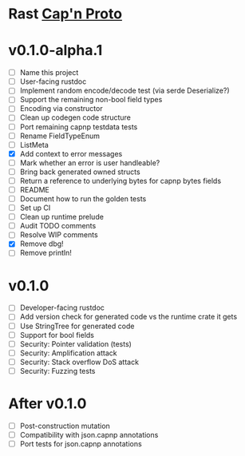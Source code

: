 Rast [Cap'n Proto]
====

[Cap'n Proto]: https://capnproto.org

# v0.1.0-alpha.1

- [ ] Name this project
- [ ] User-facing rustdoc
- [ ] Implement random encode/decode test (via serde Deserialize?)
- [ ] Support the remaining non-bool field types
- [ ] Encoding via constructor
- [ ] Clean up codegen code structure
- [ ] Port remaining capnp testdata tests
- [ ] Rename FieldTypeEnum
- [ ] ListMeta
- [x] Add context to error messages
- [ ] Mark whether an error is user handleable?
- [ ] Bring back generated owned structs
- [ ] Return a reference to underlying bytes for capnp bytes fields
- [ ] README
- [ ] Document how to run the golden tests
- [ ] Set up CI
- [ ] Clean up runtime prelude
- [ ] Audit TODO comments
- [ ] Resolve WIP comments
- [x] Remove dbg!
- [ ] Remove println!

# v0.1.0

- [ ] Developer-facing rustdoc
- [ ] Add version check for generated code vs the runtime crate it gets
- [ ] Use StringTree for generated code
- [ ] Support for bool fields
- [ ] Security: Pointer validation (tests)
- [ ] Security: Amplification attack
- [ ] Security: Stack overflow DoS attack
- [ ] Security: Fuzzing tests

# After v0.1.0

- [ ] Post-construction mutation
- [ ] Compatibility with json.capnp annotations
- [ ] Port tests for json.capnp annotations
